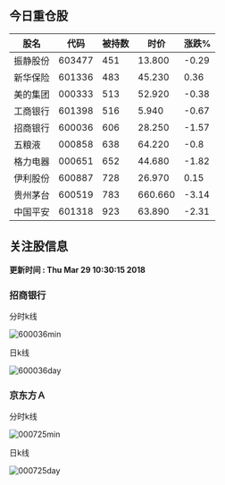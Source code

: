 
## 今日重仓股 

|股名|代码|被持数|时价|涨跌%|
|---|---|---|---|---|
|振静股份|603477|451|13.800|-0.29|
|新华保险|601336|483|45.230|0.36|
|美的集团|000333|513|52.920|-0.38|
|工商银行|601398|516|5.940|-0.67|
|招商银行|600036|606|28.250|-1.57|
|五粮液|000858|638|64.220|-0.8|
|格力电器|000651|652|44.680|-1.82|
|伊利股份|600887|728|26.970|0.15|
|贵州茅台|600519|783|660.660|-3.14|
|中国平安|601318|923|63.890|-2.31|

## 关注股信息
**更新时间 : Thu Mar 29 10:30:15 2018**
### 招商银行 
分时k线

![600036min](http://image.sinajs.cn/newchart/min/n/sh600036.gif)

日k线

![600036day](http://image.sinajs.cn/newchart/daily/n/sh600036.gif)

### 京东方Ａ 
分时k线

![000725min](http://image.sinajs.cn/newchart/min/n/sz000725.gif)

日k线

![000725day](http://image.sinajs.cn/newchart/daily/n/sz000725.gif)
